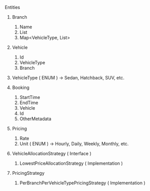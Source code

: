 Entities

1. Branch
   1. Name
   2. List<Vehicle>
   3. Map<VehicleType, List<Pricing>>
2. Vehicle
   1. Id
   2. VehicleType
   3. Branch
3. VehicleType ( ENUM ) -> Sedan, Hatchback, SUV, etc.
4. Booking
   1. StartTime
   2. EndTime
   3. Vehicle
   4. Id
   5. OtherMetadata
5. Pricing
   1. Rate
   2. Unit ( ENUM ) -> Hourly, Daily, Weekly, Monthly, etc.

6. VehicleAllocationStrategy ( Interface )
   1. LowestPriceAllocationStrategy ( Implementation )
7. PricingStrategy
    1. PerBranchPerVehicleTypePricingStrategy ( Implementation )
